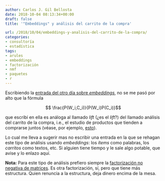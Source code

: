```yaml
---
author: Carlos J. Gil Bellosta
date: 2018-10-04 08:13:34+00:00
draft: false
title: '"Embeddings" y análisis del carrito de la compra'

url: /2018/10/04/embeddings-y-analisis-del-carrito-de-la-compra/
categories:
- consultoría
- estadística
tags:
- arules
- embeddings
- factorización
- nmf
- paquetes
- r
---
```


Escribiendo la [entrada del otro día sobre _embeddings_](https://www.datanalytics.com/2018/10/03/de-que-matriz-son-los-embeddings-una-factorizacion/#comments), no se me pasó por alto que la fórmula


$$ \frac{P(W_i,C_i)}{P(W_i)P(C_i)}$$


que escribí en ella es análoga al llamado _lift_ (¿es el _lift_?) del llamado análisis del carrito de la compra, i.e., el estudio de productos que tienden a comprarse juntos (véase, por ejemplo, [esto](https://rpubs.com/Joaquin_AR/397172)).

Lo cual me lleva a sugerir mas no escribir una entrada en la que se rehagan este tipo de análisis usando _embeddings_: los _ítems_ como palabras, los _carritos_ como textos, etc. Si alguien tiene tiempo y le sale algo potable, que avise y lo enlazo aquí.

**Nota:** Para este tipo de análisis prefiero siempre la [factorización no negativa de matrices](https://www.datanalytics.com/2014/06/19/factorizaciones-positivas-de-matrices-igualmente-positivas/). Es otra factorización, sí, pero que tiene más estructura. Quien renuncia a la estructura, deja dinero encima de la mesa.
